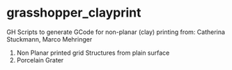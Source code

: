 # grasshopper_clayprint

GH Scripts to generate GCode for non-planar (clay) printing
from: Catherina Stuckmann, Marco Mehringer

1. Non Planar printed grid Structures from plain surface
2. Porcelain Grater
